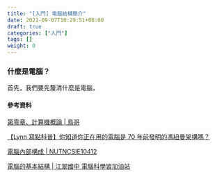```yaml
---
title: "[入門] 電腦結構簡介"
date: 2021-09-07T10:29:51+08:00
draft: true
categories: ["入門"]
tags: []
weight: 0
---
```


### 什麼是電腦？

首先，我們要先釐清什麼是電腦，

#### 參考資料

[第零章、計算機概論 | 鳥哥](http://linux.vbird.org/linux_basic/0105computers.php#computer)

[【Lynn 寫點科普】你知道你正在用的電腦是 70 年前發明的馮紐曼架構嗎？](https://www.inside.com.tw/article/9507-von-neumann-architecture)

[電腦內部構成 | NUTNCSIE10412](https://sites.google.com/site/nutncsie10412/ge-ren-jian-jie/dian-nao-nei-bu-gou-cheng)

[電腦的基本結構 | 江翠國中 電腦科學習加油站](http://163.28.10.78/content/junior/computer/tp_ct/content5-a.htm)